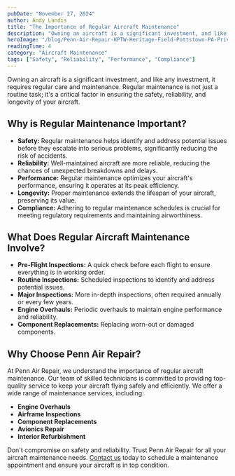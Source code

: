```yaml
---
pubDate: "November 27, 2024"
author: Andy Landis
title: "The Importance of Regular Aircraft Maintenance"
description: "Owning an aircraft is a significant investment, and like any investment, it requires regular care and maintenance. Regular maintenance is not just a routine task; it's a critical factor in ensuring the safety, reliability, and longevity of your aircraft."
heroImage: "/blog/Penn-Air-Repair-KPTW-Heritage-Field-Pottstown-PA-Private-Jet.jpg"
readingTime: 4
category: "Aircraft Maintenance"
tags: ["Safety", "Reliability", "Performance", "Compliance"]
---
```


Owning an aircraft is a significant investment, and like any investment, it requires regular care and maintenance. Regular maintenance is not just a routine task; it's a critical factor in ensuring the safety, reliability, and longevity of your aircraft.

## Why is Regular Maintenance Important?

- **Safety:** Regular maintenance helps identify and address potential issues before they escalate into serious problems, significantly reducing the risk of accidents.
- **Reliability:** Well-maintained aircraft are more reliable, reducing the chances of unexpected breakdowns and delays.
- **Performance:** Regular maintenance optimizes your aircraft's performance, ensuring it operates at its peak efficiency.
- **Longevity:** Proper maintenance extends the lifespan of your aircraft, preserving its value.
- **Compliance:** Adhering to regular maintenance schedules is crucial for meeting regulatory requirements and maintaining airworthiness.

## What Does Regular Aircraft Maintenance Involve?

- **Pre-Flight Inspections:** A quick check before each flight to ensure everything is in working order.
- **Routine Inspections:** Scheduled inspections to identify and address potential issues.
- **Major Inspections:** More in-depth inspections, often required annually or every few years.
- **Engine Overhauls:** Periodic overhauls to maintain engine performance and reliability.
- **Component Replacements:** Replacing worn-out or damaged components.

## Why Choose Penn Air Repair?

At Penn Air Repair, we understand the importance of regular aircraft maintenance. Our team of skilled technicians is committed to providing top-quality service to keep your aircraft flying safely and efficiently. We offer a wide range of maintenance services, including:

- **Engine Overhauls**
- **Airframe Inspections**
- **Component Replacements**
- **Avionics Repair**
- **Interior Refurbishment**

Don't compromise on safety and reliability. Trust Penn Air Repair for all your aircraft maintenance needs. [Contact us](/#contact-us) today to schedule a maintenance appointment and ensure your aircraft is in top condition.
